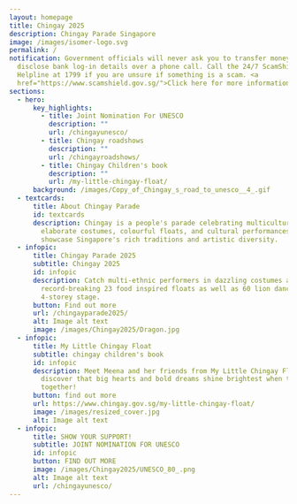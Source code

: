 ```yaml
---
layout: homepage
title: Chingay 2025
description: Chingay Parade Singapore
image: /images/isomer-logo.svg
permalink: /
notification: Government officials will never ask you to transfer money or
  disclose bank log-in details over a phone call. Call the 24/7 ScamShield
  Helpline at 1799 if you are unsure if something is a scam. <a
  href="https://www.scamshield.gov.sg/">Click here for more information</a>.
sections:
  - hero:
      key_highlights:
        - title: Joint Nomination For UNESCO
          description: ""
          url: /chingayunesco/
        - title: Chingay roadshows
          description: ""
          url: /chingayroadshows/
        - title: Chingay Children's book
          description: ""
          url: /my-little-chingay-float/
      background: /images/Copy_of_Chingay_s_road_to_unesco__4_.gif
  - textcards:
      title: About Chingay Parade
      id: textcards
      description: Chingay is a people's parade celebrating multiculturalism with
        elaborate costumes, colourful floats, and cultural performances that
        showcase Singapore's rich traditions and artistic diversity.
  - infopic:
      title: Chingay Parade 2025
      subtitle: Chingay 2025
      id: infopic
      description: Catch multi-ethnic performers in dazzling costumes and
        record-breaking 23 food inspired floats as well as 60 lion dancers on a
        4-storey stage.
      button: Find out more
      url: /chingayparade2025/
      alt: Image alt text
      image: /images/Chingay2025/Dragon.jpg
  - infopic:
      title: My Little Chingay Float
      subtitle: chingay children's book
      id: infopic
      description: Meet Meena and her friends from My Little Chingay Float where they
        discover that big hearts and bold dreams shine brightest when they come
        together!
      button: find out more
      url: https://www.chingay.gov.sg/my-little-chingay-float/
      image: /images/resized_cover.jpg
      alt: Image alt text
  - infopic:
      title: SHOW YOUR SUPPORT!
      subtitle: JOINT NOMINATION FOR UNESCO
      id: infopic
      button: FIND OUT MORE
      image: /images/Chingay2025/UNESCO_80_.png
      alt: Image alt text
      url: /chingayunesco/
---
```

